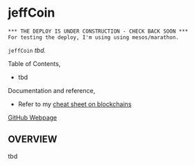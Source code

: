 # jeffCoin

```text
*** THE DEPLOY IS UNDER CONSTRUCTION - CHECK BACK SOON ***
For testing the deploy, I'm using using mesos/marathon.
```

`jeffCoin` _tbd._

Table of Contents,

* tbd

Documentation and reference,

* Refer to my
  [cheat sheet on blockchains](https://github.com/JeffDeCola/my-cheat-sheets/tree/master/software/development/software-architectures/blockchain/blockchain-cheat-sheet)

[GitHub Webpage](https://jeffdecola.github.io/my-go-examples/)

## OVERVIEW

tbd
